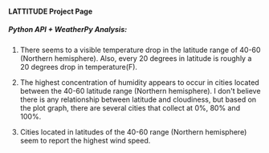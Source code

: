 #### LATTITUDE Project Page
##### Python API + WeatherPy Analysis: 

1. There seems to a visible temperature drop in the latitude range of 40-60 (Northern hemisphere). Also, every 20 degrees in latitude is roughly a 20 degrees drop in temperature(F). 

2. The highest concentration of humidity appears to occur in cities located between the 40-60 latitude range (Northern hemisphere). I don't believe there is any relationship between latitude and cloudiness, but based on the plot graph, there are several cities that collect at 0%, 80% and 100%.

3. Cities located in latitudes of the 40-60 range (Northern hemisphere) seem to report the highest wind speed.